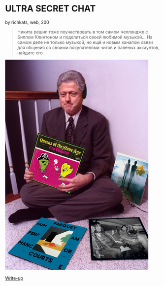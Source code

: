 # ULTRA SECRET CHAT
by richkats, web, 200

> Никита решил тоже поучаствовать в том самом челлендже с Биллом Клинтоном и поделиться своей любимой музыкой... На самом деле не только музыкой, но ещё и новым каналом связи для общения со своими покупателями читов и палёных аккаунтов, найдите его.

![Фото](swag.png)

[Write-up](WRITEUP.md)
